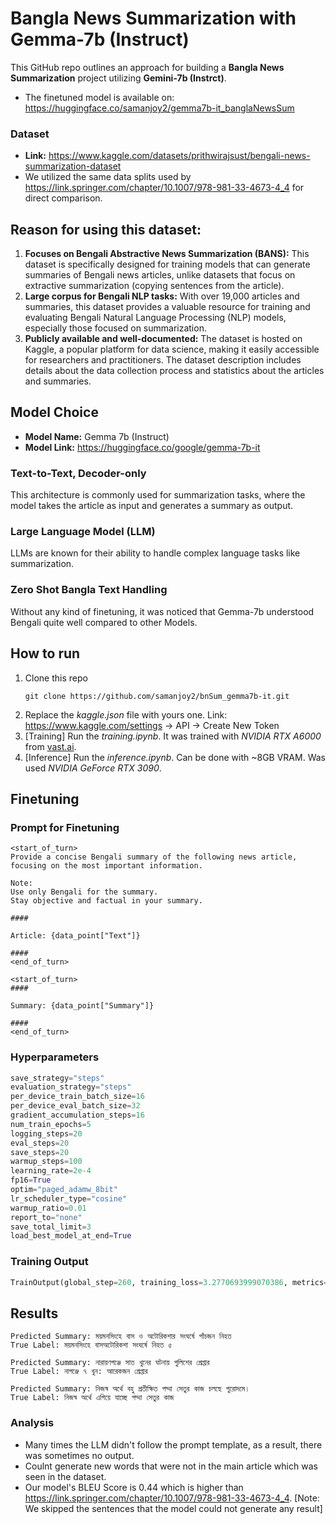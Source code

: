 # Bangla News Summarization with Gemma-7b (Instruct)

This GitHub repo outlines an approach for building a **Bangla News Summarization** project utilizing **Gemini-7b (Instrct)**.
* The finetuned model is available on: https://huggingface.co/samanjoy2/gemma7b-it_banglaNewsSum

### Dataset

* **Link:** https://www.kaggle.com/datasets/prithwirajsust/bengali-news-summarization-dataset
* We utilized the same data splits used by https://link.springer.com/chapter/10.1007/978-981-33-4673-4_4 for direct comparison.

## Reason for using this dataset:
1. **Focuses on Bengali Abstractive News Summarization (BANS):** This dataset is specifically designed for training models that can generate summaries of Bengali news articles, unlike datasets that focus on extractive summarization (copying sentences from the article).
2. **Large corpus for Bengali NLP tasks:** With over 19,000 articles and summaries, this dataset provides a valuable resource for training and evaluating Bengali Natural Language Processing (NLP) models, especially those focused on summarization.
3. **Publicly available and well-documented:** The dataset is hosted on Kaggle, a popular platform for data science, making it easily accessible for researchers and practitioners. The dataset description includes details about the data collection process and statistics about the articles and summaries.

## Model Choice
* **Model Name:** Gemma 7b (Instruct)
* **Model Link:** https://huggingface.co/google/gemma-7b-it

### Text-to-Text, Decoder-only
This architecture is commonly used for summarization tasks, where the model takes the article as input and generates a summary as output.
### Large Language Model (LLM)
LLMs are known for their ability to handle complex language tasks like summarization.
### Zero Shot Bangla Text Handling
Without any kind of finetuning, it was noticed that Gemma-7b understood Bengali quite well compared to other Models.

## How to run
1. Clone this repo
   ```
   git clone https://github.com/samanjoy2/bnSum_gemma7b-it.git
   ```
2. Replace the *kaggle.json* file with yours one. Link: https://www.kaggle.com/settings -> API -> Create New Token
3. [Training] Run the *training.ipynb*. It was trained with *NVIDIA RTX A6000* from [vast.ai](https://vast.ai/).
4. [Inference] Run the *inference.ipynb*. Can be done with ~8GB VRAM. Was used *NVIDIA GeForce RTX 3090*.

## Finetuning
### Prompt for Finetuning
```
<start_of_turn>
Provide a concise Bengali summary of the following news article, focusing on the most important information. 

Note:
Use only Bengali for the summary.
Stay objective and factual in your summary.

####

Article: {data_point["Text"]}

####
<end_of_turn>

<start_of_turn>
####

Summary: {data_point["Summary"]} 

####
<end_of_turn>
```

### Hyperparameters
``` python
save_strategy="steps"
evaluation_strategy="steps"
per_device_train_batch_size=16
per_device_eval_batch_size=32
gradient_accumulation_steps=16
num_train_epochs=5
logging_steps=20
eval_steps=20
save_steps=20
warmup_steps=100
learning_rate=2e-4
fp16=True
optim="paged_adamw_8bit"
lr_scheduler_type="cosine"
warmup_ratio=0.01
report_to="none"
save_total_limit=3
load_best_model_at_end=True
```

### Training Output

``` python
TrainOutput(global_step=260, training_loss=3.2770693999070386, metrics={'train_runtime': 16852.8414, 'train_samples_per_second': 3.966, 'train_steps_per_second': 0.015, 'total_flos': 7.048804415292273e+17, 'train_loss': 3.2770693999070386, 'epoch': 4.98})
```
## Results
```shell
Predicted Summary: ময়মনসিংহে বাস ও অটোরিকশার সংঘর্ষে পাঁচজন নিহত
True Label: ময়মনসিংহে বাসঅটোরিকশা সংঘর্ষে নিহত ৫

Predicted Summary: নারায়ণগঞ্জে সাত খুনের ঘটনায় পুলিশের গ্রেপ্তার
True Label: নাগঞ্জে ৭ খুন: আরেকজন গ্রেপ্তার

Predicted Summary: নিজস্ব অর্থে বহু প্রতীক্ষিত পদ্মা সেতুর কাজ চলছে পুরোদমে।
True Label: নিজস্ব অর্থে এগিয়ে যাচ্ছে পদ্মা সেতুর কাজ
```

### Analysis
* Many times the LLM didn't follow the prompt template, as a result, there was sometimes no output.
* Coulnt generate new words that were not in the main article which was seen in the dataset.
* Our model's BLEU Score is 0.44 which is higher than https://link.springer.com/chapter/10.1007/978-981-33-4673-4_4. [Note: We skipped the sentences that the model could not generate any result]

